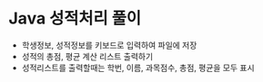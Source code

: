 # Java 성적처리 풀이
* 학생정보, 성적정보를 키보드로 입력하여 파일에 저장
* 성적의 총점, 평균 계산 리스트 출력하기
* 성적리스트를 출력할때는 학번, 이름, 과목점수, 총점, 평균을 모두 표시

